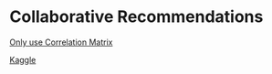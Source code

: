 # Collaborative Recommendations

[Only use Correlation Matrix](https://github.com/dongzhang84/Collaborative_Recommendations/blob/main/Collaborative_recommender_movie_correlation.ipynb)

[Kaggle](https://github.com/dongzhang84/Collaborative_Recommendations/blob/main/Movie_Recommender_Systems_Kaggle.ipynb)
